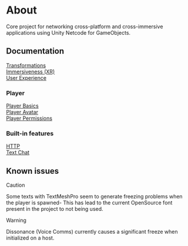 # About
Core project for networking cross-platform and cross-immersive applications using Unity Netcode for GameObjects.

## Documentation
[Transformations](docs/Transformations.md)\
[Immersiveness (XR)](docs/Immersiveness.md)\
[User Experience](docs/UX.md)
### Player
[Player Basics](docs/PlayerBasics.md)\
[Player Avatar](docs/PlayerAvatar.md)\
[Player Permissions](docs/PlayerPermissions.md)
### Built-in features
[HTTP](docs/Http.md)\
[Text Chat](docs/TextChat.md)

## Known issues
> [!CAUTION]
> Some texts with TextMeshPro seem to generate freezing problems when the player is spawned- This has lead to the current OpenSource font present in the project to not being used.

> [!WARNING]
> Dissonance (Voice Comms) currently causes a significant freeze when initialized on a host.
